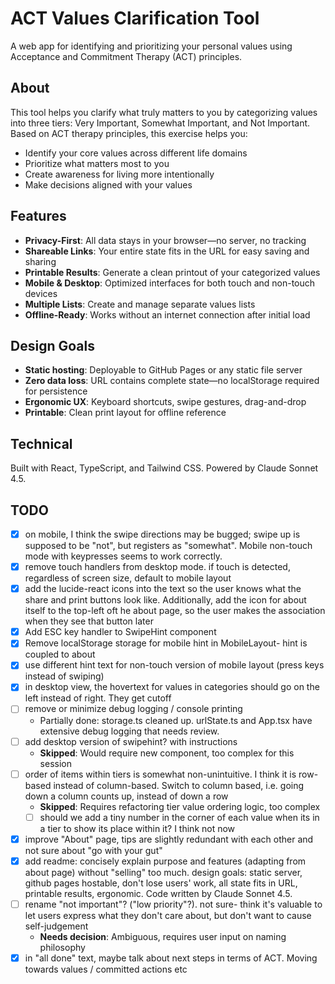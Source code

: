 # ACT Values Clarification Tool

A web app for identifying and prioritizing your personal values using Acceptance and Commitment Therapy (ACT) principles.

## About

This tool helps you clarify what truly matters to you by categorizing values into three tiers: Very Important, Somewhat Important, and Not Important. Based on ACT therapy principles, this exercise helps you:

- Identify your core values across different life domains
- Prioritize what matters most to you
- Create awareness for living more intentionally
- Make decisions aligned with your values

## Features

- **Privacy-First**: All data stays in your browser—no server, no tracking
- **Shareable Links**: Your entire state fits in the URL for easy saving and sharing
- **Printable Results**: Generate a clean printout of your categorized values
- **Mobile & Desktop**: Optimized interfaces for both touch and non-touch devices
- **Multiple Lists**: Create and manage separate values lists
- **Offline-Ready**: Works without an internet connection after initial load

## Design Goals

- **Static hosting**: Deployable to GitHub Pages or any static file server
- **Zero data loss**: URL contains complete state—no localStorage required for persistence
- **Ergonomic UX**: Keyboard shortcuts, swipe gestures, drag-and-drop
- **Printable**: Clean print layout for offline reference

## Technical

Built with React, TypeScript, and Tailwind CSS. Powered by Claude Sonnet 4.5.

## TODO

- [x] on mobile, I think the swipe directions may be bugged; swipe up is supposed to be "not", but registers as "somewhat". Mobile non-touch mode with keypresses seems to work correctly.
- [x] remove touch handlers from desktop mode. if touch is detected, regardless of screen size, default to mobile layout
- [x] add the lucide-react icons into the text so the user knows what the share and print buttons look like. Additionally, add the icon for about itself to the top-left oft he about page, so the user makes the association when they see that button later
- [x] Add ESC key handler to SwipeHint component
- [x] Remove localStorage storage for mobile hint in MobileLayout- hint is coupled to about
- [x] use different hint text for non-touch version of mobile layout (press keys instead of swiping)
- [x] in desktop view, the hovertext for values in categories should go on the left instead of right. They get cutoff
- [ ] remove or minimize debug logging / console printing
    - Partially done: storage.ts cleaned up. urlState.ts and App.tsx have extensive debug logging that needs review.
- [ ] add desktop version of swipehint? with instructions
    - **Skipped**: Would require new component, too complex for this session
- [ ] order of items within tiers is somewhat non-unintuitive. I think it is row-based instead of column-based. Switch to column based, i.e. going down a column counts up, instead of down a row
    - **Skipped**: Requires refactoring tier value ordering logic, too complex
    - [ ] should we add a tiny number in the corner of each value when its in a tier to show its place within it? I think not now
- [x] improve "About" page, tips are slightly redundant with each other and not sure about "go with your gut"
- [x] add readme: concisely explain purpose and features (adapting from about page) without "selling" too much. design goals: static server, github pages hostable, don't lose users' work, all state fits in URL, printable results, ergonomic. Code written by Claude Sonnet 4.5.
- [ ] rename "not important"? ("low priority"?). not sure- think it's valuable to let users express what they don't care about, but don't want to cause self-judgement
    - **Needs decision**: Ambiguous, requires user input on naming philosophy
- [x] in "all done" text, maybe talk about next steps in terms of ACT. Moving towards values / committed actions etc
